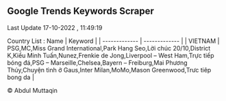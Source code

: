 

## Google Trends Keywords Scraper 
 
Last Update 17-10-2022 , 11:49:19

Country List :
 Name  | Keyword |
| ------------- | ------------- |
| VIETNAM | PSG,MC,Miss Grand International,Park Hang Seo,Lời chúc 20/10,District K,Kiều Minh Tuấn,Nunez,Frenkie de Jong,Liverpool – West Ham,Trực tiếp bóng đá,PSG – Marseille,Chelsea,Bayern – Freiburg,Mai Phương Thúy,Chuyện tình ở Gaus,Inter Milan,MoMo,Mason Greenwood,Trưc tiêp bong da |



© Abdul Muttaqin 
